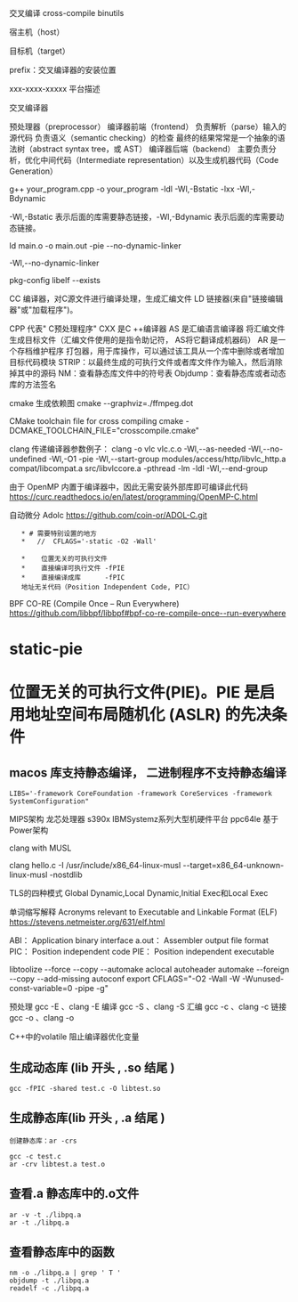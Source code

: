 交叉编译 cross-compile binutils

宿主机（host）

目标机（target）

prefix：交叉编译器的安装位置

xxx-xxxx-xxxxx 平台描述

交叉编译器

预处理器（preprocessor）
编译器前端（frontend）
负责解析（parse）输入的源代码 负责语义（semantic checking）的检查 最终的结果常常是一个抽象的语法树（abstract syntax tree，或
AST）
编译器后端（backend）
主要负责分析，优化中间代码（Intermediate representation）以及生成机器代码（Code Generation）

g++ your_program.cpp -o your_program -ldl -Wl,-Bstatic -lxx -Wl,-Bdynamic

-Wl,-Bstatic 表示后面的库需要静态链接，-Wl,-Bdynamic 表示后面的库需要动态链接。

ld main.o -o main.out -pie --no-dynamic-linker

-Wl,--no-dynamic-linker

pkg-config libelf --exists

CC 编译器，对C源文件进行编译处理，生成汇编文件
LD 链接器(来自"链接编辑器"或"加载程序")。

CPP 代表" C预处理程序"
CXX 是C ++编译器
AS 是汇编语言编译器 将汇编文件生成目标文件（汇编文件使用的是指令助记符， AS将它翻译成机器码）
AR 是一个存档维护程序 打包器，用于库操作，可以通过该工具从一个库中删除或者增加目标代码模块
STRIP：以最终生成的可执行文件或者库文件作为输入，然后消除掉其中的源码
NM：查看静态库文件中的符号表
Objdump：查看静态库或者动态库的方法签名

cmake 生成依赖图
cmake --graphviz=./ffmpeg.dot

CMake toolchain file for cross compiling
cmake -DCMAKE_TOOLCHAIN_FILE="crosscompile.cmake"

clang 传递编译器参数例子：
clang -o vlc vlc.c.o -Wl,--as-needed -Wl,--no-undefined -Wl,-O1 -pie -Wl,--start-group modules/access/http/libvlc_http.a
compat/libcompat.a src/libvlccore.a -pthread -lm -ldl -Wl,--end-group

由于 OpenMP 内置于编译器中，因此无需安装外部库即可编译此代码
https://curc.readthedocs.io/en/latest/programming/OpenMP-C.html

自动微分 Adolc
https://github.com/coin-or/ADOL-C.git

       * # 需要特别设置的地方
       *   //  CFLAGS='-static -O2 -Wall'

       *    位置无关的可执行文件
       *    直接编译可执行文件 -fPIE
       *    直接编译成库      -fPIC
       地址无关代码（Position Independent Code, PIC）

BPF CO-RE (Compile Once – Run Everywhere)
https://github.com/libbpf/libbpf#bpf-co-re-compile-once--run-everywhere

# static-pie

# 位置无关的可执行文件(PIE)。PIE 是启用地址空间布局随机化 (ASLR) 的先决条件

## macos 库支持静态编译， 二进制程序不支持静态编译

    LIBS='-framework CoreFoundation -framework CoreServices -framework SystemConfiguration"

MIPS架构 龙芯处理器
s390x IBMSystemz系列大型机硬件平台
ppc64le 基于Power架构

clang with MUSL

clang hello.c -I /usr/include/x86_64-linux-musl --target=x86_64-unknown-linux-musl -nostdlib

TLS的四种模式 Global Dynamic,Local Dynamic,Initial Exec和Local Exec

单词缩写解释
Acronyms relevant to Executable and Linkable Format (ELF)
https://stevens.netmeister.org/631/elf.html

ABI： Application binary interface
a.out： Assembler output file format
PIC： Position independent code
PIE： Position independent executable

libtoolize --force --copy --automake
aclocal
autoheader
automake --foreign --copy --add-missing
autoconf
export CFLAGS="-O2 -Wall -W -Wunused-const-variable=0 -pipe -g"

预处理 gcc -E 、clang -E
编译 gcc -S 、clang -S
汇编 gcc -c 、clang -c
链接 gcc -o 、clang -o

C++中的volatile 阻止编译器优化变量

## 生成动态库 (lib 开头 , .so 结尾 )

    gcc -fPIC -shared test.c -O libtest.so

## 生成静态库(lib 开头 , .a 结尾 )

    创建静态库：ar -crs

    gcc -c test.c
    ar -crv libtest.a test.o

## 查看.a 静态库中的.o文件

    ar -v -t ./libpq.a
    ar -t ./libpq.a

## 查看静态库中的函数

    nm -o ./libpq.a | grep ' T '
    objdump -t ./libpq.a
    readelf -c ./libpq.a
